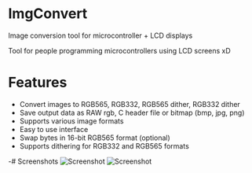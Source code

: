 # ImgConvert

Image conversion tool for microcontroller + LCD displays

Tool for people programming microcontrollers using LCD screens xD

# Features
- Convert images to RGB565, RGB332, RGB565 dither, RGB332 dither
- Save output data as RAW rgb, C header file or bitmap (bmp, jpg, png)
- Supports various image formats
- Easy to use interface
- Swap bytes in 16-bit RGB565 format (optional)
- Supports dithering for RGB332 and RGB565 formats

-# Screenshots
![Screenshot](https://raw.githubusercontent.com/0x4D/ImgConvert/master/screenshots/FD31B05C-F6DE-4673-A160-ABA0CA8C42D3.png)
![Screenshot](https://raw.githubusercontent.com/0x4D/ImgConvert/master/screenshots/B8745691-EDCA-48B0-AF8F-66DEF6E6779A.png)
